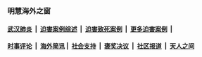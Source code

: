 
### 明慧海外之窗

####  [武汉肺炎](indexes/365.md?t=05181701) &nbsp;|&nbsp;  [迫害案例综述](indexes/328.md?t=05181701) &nbsp;|&nbsp; [迫害致死案例](indexes/277.md?t=05181701)  &nbsp;|&nbsp; [更多迫害案例](indexes/81.md?t=05181701)  &nbsp;|&nbsp; 
####  [时事评论](indexes/19.md?t=05181701) &nbsp;|&nbsp; [海外简讯](indexes/245.md?t=05181701)&nbsp;|&nbsp;  [社会支持](indexes/140.md?t=05181701) &nbsp;|&nbsp; [褒奖决议](indexes/282.md?t=05181701) &nbsp;|&nbsp; [社区报道](indexes/91.md?t=05181701)  &nbsp;|&nbsp; [天人之间](indexes/78.md?t=05181701) 

